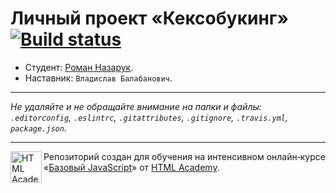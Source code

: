 # Личный проект «Кексобукинг» [![Build status][travis-image]][travis-url]

* Студент: [Роман Назарук](https://up.htmlacademy.ru/javascript/11/user/143345).
* Наставник: `Владислав Балабанович`.

---

_Не удаляйте и не обращайте внимание на папки и файлы:_<br>
_`.editorconfig`, `.eslintrc`, `.gitattributes`, `.gitignore`, `.travis.yml`, `package.json`._

---

<a href="https://htmlacademy.ru/intensive/javascript"><img align="left" width="50" height="50" title="HTML Academy" src="https://up.htmlacademy.ru/static/img/intensive/javascript/logo-for-github.svg"></a>

Репозиторий создан для обучения на интенсивном онлайн‑курсе «[Базовый JavaScript](https://htmlacademy.ru/intensive/javascript)» от [HTML Academy](https://htmlacademy.ru).

[travis-image]: https://travis-ci.org/htmlacademy-javascript/143345-keksobooking.svg?branch=master
[travis-url]: https://travis-ci.org/htmlacademy-javascript/143345-keksobooking
